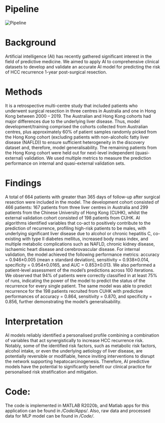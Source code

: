 # Pipeline

![Pipeline](./Pipeline.png)

# Background
Artificial intelligence (AI) has recently gathered significant interest in the field of predictive medicine. We aimed to apply AI to comprehensive clinical datasets to develop and validate an accurate AI model for predicting the risk of HCC recurrence 1-year post-surgical resection. 

# Methods
It is a retrospective multi-centre study that included patients who underwent surgical resection in three centres in Australia and one in Hong Kong between 2000 – 2019. The Australian and Hong Kong cohorts had major differences due to the underlying liver disease. Thus, model development/training comprised the cohorts collected from Australian centres, plus approximately 60% of patient samples randomly picked from the Hong Kong cohort (excluding patients with non-alcoholic fatty liver disease (NAFLD)) to ensure sufficient heterogeneity in the discovery dataset and, therefore, model generalisability. The remaining patients from the Hong Kong cohort were held out for next-level independent (quasi-external) validation. We used multiple metrics to measure the prediction performance on internal and quasi-external validation sets.  

# Findings
A total of 664 patients with greater than 365 days of follow-up after surgical resection were included in the model. The development cohort consisted of 466 patients: 167 patients from three liver centres in Australia and 299 patients from the Chinese University of Hong Kong (CUHK), whilst the external validation cohort consisted of 198 patients from CUHK. AI algorithms identified variables that co-act to positively contribute to the prediction of recurrence, profiling high-risk patients to be males, with underlying significant liver disease due to alcohol or chronic hepatitis C, co-existing with type II diabetes mellitus, increased body mass index, and multiple metabolic complications such as NAFLD, chronic kidney disease, ischaemic heart disease and cerebrovascular disease. For internal validation, the model achieved the following performance metrics: accuracy = 0.946±0.005 (mean ± standard deviation), sensitivity = 0.938±0.014, specificity = 0.954±0.0165, and AUC = 0.853±0.013. We also performed a patient-level assessment of the model’s predictions across 100 iterations. We observed that 94% of patients were correctly classified in at least 75% of runs, indicating the power of the model to predict the status of the recurrence for every single patient. The same model was able to predict recurrence for the 198 patients recruited from CUHK with predictive performances of accuracy = 0.864, sensitivity = 0.870, and specificity = 0.856, further demonstrating the model’s generalisability.

# Interpretation 
AI models reliably identified a personalised profile combining a combination of variables that act synergistically to increase HCC recurrence risk. Notably, some of the identified risk factors, such as metabolic risk factors, alcohol intake, or even the underlying aetiology of liver disease, are potentially reversible or modifiable, hence inviting interventions to disrupt the network supporting hepatocarcinogenesis. Therefore, AI predictive models have the potential to significantly benefit our clinical practice for personalised risk stratification and mitigation. 

# Code:
The code is implemented in MATLAB R2020b, and Matlab apps for this application can be found in */Code/Apps/*. Also, raw data and processed data for MLP model can be found in */Code/*.

